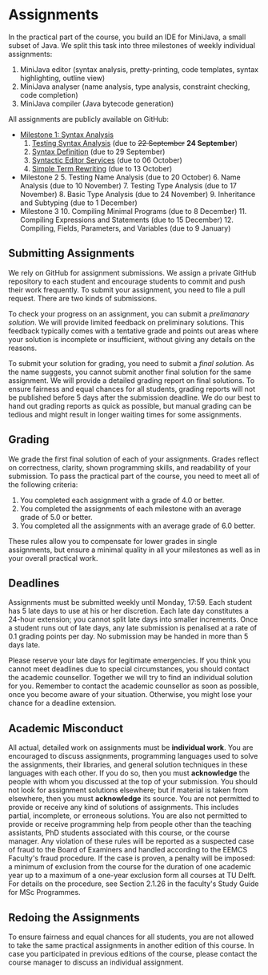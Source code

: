 # Assignments

In the practical part of the course, you build an IDE for MiniJava, a small subset of Java.
We split this task into three milestones of weekly individual assignments:


1. MiniJava editor (syntax analysis, pretty-printing, code templates, syntax highlighting, outline view)
2. MiniJava analyser (name analysis, type analysis, constraint checking, code completion)
3. MiniJava compiler (Java bytecode generation)

All assignments are publicly available on GitHub:

* [Milestone 1: Syntax Analysis](milestone1-editor)
  1. [Testing Syntax Analysis](milestone1-editor/day1.md) (due to ~~22 September~~ **24 September**)
  2. [Syntax Definition](milestone1-editor/day2.md) (due to 29 September)
  3. [Syntactic Editor Services](milestone1-editor/day3.md) (due to 06 October)
  4. [Simple Term Rewriting](milestone1-editor/day4.md) (due to 13 October)
* Milestone 2
  5. Testing Name Analysis (due to 20 October)
  6. Name Analysis (due to 10 November)
  7. Testing Type Analysis (due to 17 November)
  8. Basic Type Analysis (due to 24 November)
  9. Inheritance and Subtyping (due to 1 December)
* Milestone 3
  10. Compiling Minimal Programs (due to 8 December)
  11. Compiling Expressions and Statements (due to 15 December)
  12. Compiling, Fields, Parameters, and Variables (due to 9 January)

## Submitting Assignments

We rely on GitHub for assignment submissions.
We assign a private GitHub repository to each student and encourage students to commit and push their work frequently.
To submit your assignment, you need to file a pull request.
There are two kinds of submissions.

To check your progress on an assignment, you can submit a *prelimanary solution*.
We will provide limited feedback on preliminary solutions.
This feedback typically comes with a tentative grade and points out areas where your solution is incomplete or insufficient, without giving any details on the reasons.

To submit your solution for grading, you need to submit a *final solution*.
As the name suggests, you cannot submit another final solution for the same assignment.
We will provide a detailed grading report on final solutions.
To ensure fairness and equal chances for all students, grading reports will not be published before 5 days after the submission deadline.
We do our best to hand out grading reports as quick as possible, but manual grading can be tedious and might result in longer waiting times for some assignments.

## Grading

We grade the first final solution of each of your assignments.
Grades reflect on correctness, clarity, shown programming skills, and readability of your submission.
To pass the practical part of the course, you need to meet all of the following criteria:

1. You completed each assignment with a grade of 4.0 or better.
2. You completed the assignments of each milestone with an average grade of 5.0 or better.
3. You completed all the assignments with an average grade of 6.0 better.

These rules allow you to compensate for lower grades in single assignments, but ensure a minimal quality in all your milestones as well as in your overall practical work.

## Deadlines

Assignments must be submitted weekly until Monday, 17:59. 
Each student has 5 late days to use at his or her discretion. 
Each late day constitutes a 24-hour extension; you cannot split late days into smaller increments. 
Once a student runs out of late days, any late submission is penalised at a rate of 0.1 grading points per day. 
No submission may be handed in more than 5 days late.

Please reserve your late days for legitimate emergencies. 
If you think you cannot meet deadlines due to special circumstances, you should contact the academic counsellor.
Together we will try to find an individual solution for you. 
Remember to contact the academic counsellor as soon as possible, once you become aware of your situation.
Otherwise, you might lose your chance for a deadline extension.

## Academic Misconduct

All actual, detailed work on assignments must be **individual work**. 
You are encouraged to discuss assignments, programming languages used to solve the assignments, their libraries, and general solution techniques in these languages with each other. 
If you do so, then you must **acknowledge** the people with whom you discussed at the top of your submission. 
You should not look for assignment solutions elsewhere; but if material is taken from elsewhere, then you must **acknowledge** its source. 
You are not permitted to provide or receive any kind of solutions of assignments. 
This includes partial, incomplete, or erroneous solutions. 
You are also not permitted to provide or receive programming help from people other than the teaching assistants, PhD students associated with this course, or the course manager.
Any violation of these rules will be reported as a suspected case of fraud to the Board of Examiners and handled according to the EEMCS Faculty's fraud procedure. 
If the case is proven, a penalty will be imposed: a minimum of exclusion from the course for the duration of one academic year up to a maximum of a one-year exclusion form all courses at TU Delft. 
For details on the procedure, see Section 2.1.26 in the faculty's Study Guide for MSc Programmes.

## Redoing the Assignments

To ensure fairness and equal chances for all students, you are not allowed to take the same practical assignments in another edition of this course. 
In case you participated in previous editions of the course, please contact the course manager to discuss an individual assignment.
